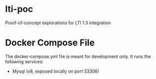 # lti-poc

Proof-of-concept explorations for LTI 1.3 integration

# Docker Compose File

The docker-compose.yml file is meant for development only.  It runs the following services:

- Mysql (v8, exposed locally on port 33306)
